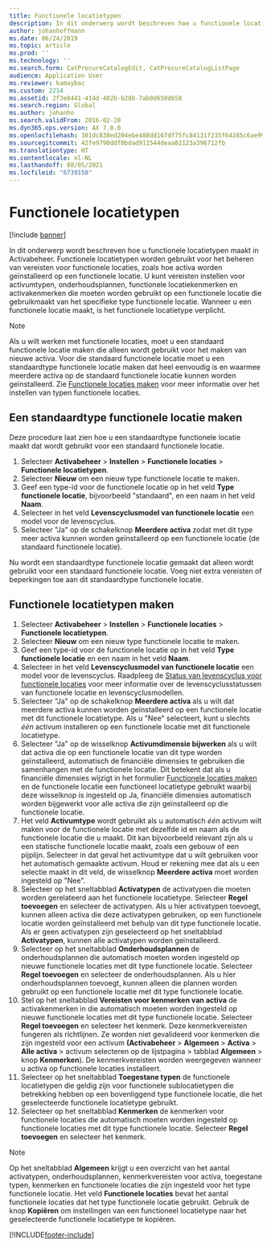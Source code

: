 ```yaml
---
title: Functionele locatietypen
description: In dit onderwerp wordt beschreven hoe u functionele locatietypen maakt in Activabeheer.
author: johanhoffmann
ms.date: 06/24/2019
ms.topic: article
ms.prod: ''
ms.technology: ''
ms.search.form: CatProcureCatalogEdit, CatProcureCatalogListPage
audience: Application User
ms.reviewer: kamaybac
ms.custom: 2214
ms.assetid: 2f3e0441-414d-402b-b28b-7ab0d650d658
ms.search.region: Global
ms.author: johanho
ms.search.validFrom: 2016-02-28
ms.dyn365.ops.version: AX 7.0.0
ms.openlocfilehash: 301dc838ed204ebe488dd167df75fc84131f235f64285c6ae99c62ee1188362c
ms.sourcegitcommit: 42fe9790ddf0bdad911544deaa82123a396712fb
ms.translationtype: HT
ms.contentlocale: nl-NL
ms.lasthandoff: 08/05/2021
ms.locfileid: "6739150"
---
```

# <a name="functional-location-types"></a>Functionele locatietypen

[!include [banner](../../includes/banner.md)]

 

In dit onderwerp wordt beschreven hoe u functionele locatietypen maakt in Activabeheer. Functionele locatietypen worden gebruikt voor het beheren van vereisten voor functionele locaties, zoals hoe activa worden geïnstalleerd op een functionele locatie. U kunt vereisten instellen voor activumtypen, onderhoudsplannen, functionele locatiekenmerken en activakenmerken die moeten worden gebruikt op een functionele locatie die gebruikmaakt van het specifieke type functionele locatie. Wanneer u een functionele locatie maakt, is het functionele locatietype verplicht.

>[!NOTE] 
>Als u wilt werken met functionele locaties, moet u een standaard functionele locatie maken die alleen wordt gebruikt voor het maken van nieuwe activa. Voor die standaard functionele locatie moet u een standaardtype functionele locatie maken dat heel eenvoudig is en waarmee meerdere activa op de standaard functionele locatie kunnen worden geïnstalleerd. Zie [Functionele locaties maken](../functional-locations/create-functional-locations.md) voor meer informatie over het instellen van typen functionele locaties.

## <a name="create-a-default-functional-location-type"></a>Een standaardtype functionele locatie maken

Deze procedure laat zien hoe u een standaardtype functionele locatie maakt dat wordt gebruikt voor een standaard functionele locatie.

1. Selecteer **Activabeheer** > **Instellen** > **Functionele locaties** > **Functionele locatietypen**.
2. Selecteer **Nieuw** om een nieuw type functionele locatie te maken.
3. Geef een type-id voor de functionele locatie op in het veld **Type functionele locatie**, bijvoorbeeld "standaard", en een naam in het veld **Naam**.
4. Selecteer in het veld **Levenscyclusmodel van functionele locatie** een model voor de levenscyclus.
5. Selecteer "Ja" op de schakelknop **Meerdere activa** zodat met dit type meer activa kunnen worden geïnstalleerd op een functionele locatie (de standaard functionele locatie).

Nu wordt een standaardtype functionele locatie gemaakt dat alleen wordt gebruikt voor een standaard functionele locatie. Voeg niet extra vereisten of beperkingen toe aan dit standaardtype functionele locatie.


## <a name="create-functional-location-types"></a>Functionele locatietypen maken

1. Selecteer **Activabeheer** > **Instellen** > **Functionele locaties** > **Functionele locatietypen**.
2. Selecteer **Nieuw** om een nieuw type functionele locatie te maken.
3. Geef een type-id voor de functionele locatie op in het veld **Type functionele locatie** en een naam in het veld **Naam**.
4. Selecteer in het veld **Levenscyclusmodel van functionele locatie** een model voor de levenscyclus. Raadpleeg de [Status van levenscyclus voor functionele locaties](../setup-for-functional-locations/functional-location-stages.md) voor meer informatie over de levenscyclusstatussen van functionele locatie en levenscyclusmodellen.
5. Selecteer "Ja" op de schakelknop **Meerdere activa** als u wilt dat meerdere activa kunnen worden geïnstalleerd op een functionele locatie met dit functionele locatietype. Als u "Nee" selecteert, kunt u slechts *één* activum installeren op een functionele locatie met dit functionele locatietype.
6. Selecteer "Ja" op de wisselknop **Activumdimensie bijwerken** als u wilt dat activa die op een functionele locatie van dit type worden geïnstalleerd, automatisch de financiële dimensies te gebruiken die samenhangen met de functionele locatie. Dit betekent dat als u financiële dimensies wijzigt in het formulier [Functionele locaties maken](../functional-locations/create-functional-locations.md) en de functionele locatie een functioneel locatietype gebruikt waarbij deze wisselknop is ingesteld op Ja, financiële dimensies automatisch worden bijgewerkt voor alle activa die zijn geïnstalleerd op die functionele locatie.
7. Het veld **Activumtype** wordt gebruikt als u automatisch *één* activum wilt maken voor de functionele locatie met dezelfde id en naam als de functionele locatie die u maakt. Dit kan bijvoorbeeld relevant zijn als u een statische functionele locatie maakt, zoals een gebouw of een pijplijn. Selecteer in dat geval het activumtype dat u wilt gebruiken voor het automatisch gemaakte activum. Houd er rekening mee dat als u een selectie maakt in dit veld, de wisselknop **Meerdere activa** moet worden ingesteld op "Nee".
8. Selecteer op het sneltabblad **Activatypen** de activatypen die moeten worden gerelateerd aan het functionele locatietype. Selecteer **Regel toevoegen** en selecteer de activatypen. Als u hier activatypen toevoegt, kunnen alleen activa die deze activatypen gebruiken, op een functionele locatie worden geïnstalleerd met behulp van dit type functionele locatie. Als er geen activatypen zijn geselecteerd op het sneltabblad **Activatypen**, kunnen alle activatypen worden geïnstalleerd.
9. Selecteer op het sneltabblad **Onderhoudsplannen** de onderhoudsplannen die automatisch moeten worden ingesteld op nieuwe functionele locaties met dit type functionele locatie. Selecteer **Regel toevoegen** en selecteer de onderhoudsplannen. Als u hier onderhoudsplannen toevoegt, kunnen alleen die plannen worden gebruikt op een functionele locatie met dit type functionele locatie.
10. Stel op het sneltabblad **Vereisten voor kenmerken van activa** de activakenmerken in die automatisch moeten worden ingesteld op nieuwe functionele locaties met dit type functionele locatie. Selecteer **Regel toevoegen** en selecteer het kenmerk. Deze kenmerkvereisten fungeren als richtlijnen. Ze worden niet gevalideerd voor kenmerken die zijn ingesteld voor een activum **(Activabeheer** > **Algemeen** > **Activa** > **Alle activa** > activum selecteren op de lijstpagina > tabblad **Algemeen** > knop **Kenmerken**). De kenmerkvereisten worden weergegeven wanneer u activa op functionele locaties installeert.
11. Selecteer op het sneltabblad **Toegestane typen** de functionele locatietypen die geldig zijn voor functionele sublocatietypen die betrekking hebben op een bovenliggend type functionele locatie, die het geselecteerde functionele locatietype gebruikt.
12. Selecteer op het sneltabblad **Kenmerken** de kenmerken voor functionele locaties die automatisch moeten worden ingesteld op functionele locaties met dit type functionele locatie. Selecteer **Regel toevoegen** en selecteer het kenmerk.


>[!NOTE] 
>Op het sneltabblad **Algemeen** krijgt u een overzicht van het aantal activatypen, onderhoudsplannen, kenmerkvereisten voor activa, toegestane typen, kenmerken en functionele locaties die zijn ingesteld voor het type functionele locatie. Het veld **Functionele locaties** bevat het aantal functionele locaties dat het type functionele locatie gebruikt. Gebruik de knop **Kopiëren** om instellingen van een functioneel locatietype naar het geselecteerde functionele locatietype te kopiëren.


[!INCLUDE[footer-include](../../../includes/footer-banner.md)]